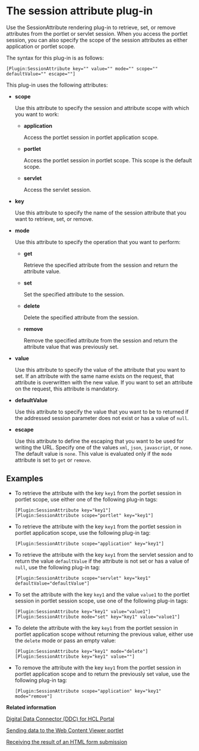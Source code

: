 # The session attribute plug-in

Use the SessionAttribute rendering plug-in to retrieve, set, or remove attributes from the portlet or servlet session. When you access the portlet session, you can also specify the scope of the session attributes as either application or portlet scope.

The syntax for this plug-in is as follows:

```
[Plugin:SessionAttribute key="" value="" mode="" scope="" defaultValue="" escape=""]
```

This plug-in uses the following attributes:

-   **scope**

    Use this attribute to specify the session and attribute scope with which you want to work:

    -   **application**

        Access the portlet session in portlet application scope.

    -   **portlet**

        Access the portlet session in portlet scope. This scope is the default scope.

    -   **servlet**

        Access the servlet session.

-   **key**

    Use this attribute to specify the name of the session attribute that you want to retrieve, set, or remove.

-   **mode**

    Use this attribute to specify the operation that you want to perform:

    -   **get**

        Retrieve the specified attribute from the session and return the attribute value.

    -   **set**

        Set the specified attribute to the session.

    -   **delete**

        Delete the specified attribute from the session.

    -   **remove**

        Remove the specified attribute from the session and return the attribute value that was previously set.

-   **value**

    Use this attribute to specify the value of the attribute that you want to set. If an attribute with the same name exists on the request, that attribute is overwritten with the new value. If you want to set an attribute on the request, this attribute is mandatory.

-   **defaultValue**

    Use this attribute to specify the value that you want to be to returned if the addressed session parameter does not exist or has a value of `null`.

-   **escape**

    Use this attribute to define the escaping that you want to be used for writing the URL. Specify one of the values `xml`, `json`, `javascript`, or `none`. The default value is `none`. This value is evaluated only if the `mode` attribute is set to `get` or `remove`.


## Examples

-   To retrieve the attribute with the key `key1` from the portlet session in portlet scope, use either one of the following plug-in tags:

    ```
    [Plugin:SessionAttribute key="key1"]
    [Plugin:SessionAttribute scope="portlet" key="key1"]
    ```

-   To retrieve the attribute with the key `key1` from the portlet session in portlet application scope, use the following plug-in tag:

    ```
    [Plugin:SessionAttribute scope="application" key="key1"] 
    ```

-   To retrieve the attribute with the key `key1` from the servlet session and to return the value `defaultValue` if the attribute is not set or has a value of `null`, use the following plug-in tag:

    ```
    [Plugin:SessionAttribute scope="servlet" key="key1" defaultValue="defaultValue"] 
    ```

-   To set the attribute with the key `key1` and the value `value1` to the portlet session in portlet session scope, use one of the following plug-in tags:

    ```
    [Plugin:SessionAttribute key="key1" value="value1"] 
    [Plugin:SessionAttribute mode="set" key="key1" value="value1"]
    ```

-   To delete the attribute with the key `key1` from the portlet session in portlet application scope without returning the previous value, either use the `delete` mode or pass an empty value:

    ```
    [Plugin:SessionAttribute key="key1" mode="delete"]
    [Plugin:SessionAttribute key="key1" value=""]
    ```

-   To remove the attribute with the key `key1` from the portlet session in portlet application scope and to return the previously set value, use the following plug-in tag:

    ```
    [Plugin:SessionAttribute scope="application" key="key1" mode="remove"]
    ```


**Related information**  


[Digital Data Connector \(DDC\) for HCL Portal](../social/plrf_ovu.md)

[Sending data to the Web Content Viewer portlet](../social/plrf_sendata2wcv.md)

[Receiving the result of an HTML form submission](../social/plrf_sendata2wcv_receivhtmlform.md)

